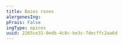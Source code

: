 ```yaml
---
title: Baies roses
alergenesIng:
pFrais: False
ingType: epices
uuid: 2265ce31-0edb-4c8c-be3c-7decffc2aa6d
---
```

